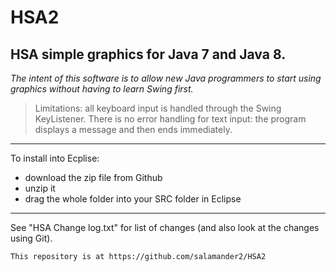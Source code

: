 # HSA2

## HSA simple graphics for Java 7 and Java 8.

*The intent of this software is to allow new Java programmers to start using graphics without having to learn Swing first.*

> Limitations: all keyboard input is handled through the Swing KeyListener. There is no error handling for text input: the program displays a message and then ends immediately.

----

To install into Ecplise:

* download the zip file from Github
* unzip it
* drag the whole folder into your SRC folder in Eclipse

----

See "HSA Change log.txt" for list of changes (and also look at the changes using Git).

~~~~~~
This repository is at https://github.com/salamander2/HSA2
